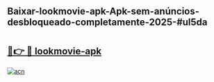 ## Baixar-lookmovie-apk-Apk-sem-anúncios-desbloqueado-completamente-2025-#ul5da

# <h2><a href="https://ainizakaria.my?title=lookmovie-apk&ref=22M">🔗👉 🔴 lookmovie-apk</a></h2>

[![acn](https://github.com/user-attachments/assets/0f9c940e-d8b0-45ae-aac7-cd30a18b3e1c)](https://ainizakaria.my?title=lookmovie-apk&ref=22M)

